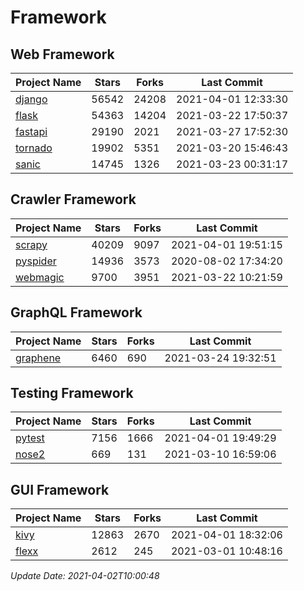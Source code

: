 # Framework

## Web Framework
| Project Name | Stars | Forks | Last Commit |
| ------------ | ----- | ----- | ----------- |
| [django](https://github.com/django/django) | 56542 | 24208 | 2021-04-01 12:33:30 |
| [flask](https://github.com/pallets/flask) | 54363 | 14204 | 2021-03-22 17:50:37 |
| [fastapi](https://github.com/tiangolo/fastapi) | 29190 | 2021 | 2021-03-27 17:52:30 |
| [tornado](https://github.com/tornadoweb/tornado) | 19902 | 5351 | 2021-03-20 15:46:43 |
| [sanic](https://github.com/sanic-org/sanic) | 14745 | 1326 | 2021-03-23 00:31:17 |

## Crawler Framework
| Project Name | Stars | Forks | Last Commit |
| ------------ | ----- | ----- | ----------- |
| [scrapy](https://github.com/scrapy/scrapy) | 40209 | 9097 | 2021-04-01 19:51:15 |
| [pyspider](https://github.com/binux/pyspider) | 14936 | 3573 | 2020-08-02 17:34:20 |
| [webmagic](https://github.com/code4craft/webmagic) | 9700 | 3951 | 2021-03-22 10:21:59 |

## GraphQL Framework
| Project Name | Stars | Forks | Last Commit |
| ------------ | ----- | ----- | ----------- |
| [graphene](https://github.com/graphql-python/graphene) | 6460 | 690 | 2021-03-24 19:32:51 |

## Testing Framework
| Project Name | Stars | Forks | Last Commit |
| ------------ | ----- | ----- | ----------- |
| [pytest](https://github.com/pytest-dev/pytest) | 7156 | 1666 | 2021-04-01 19:49:29 |
| [nose2](https://github.com/nose-devs/nose2) | 669 | 131 | 2021-03-10 16:59:06 |

## GUI Framework
| Project Name | Stars | Forks | Last Commit |
| ------------ | ----- | ----- | ----------- |
| [kivy](https://github.com/kivy/kivy) | 12863 | 2670 | 2021-04-01 18:32:06 |
| [flexx](https://github.com/flexxui/flexx) | 2612 | 245 | 2021-03-01 10:48:16 |

*Update Date: 2021-04-02T10:00:48*